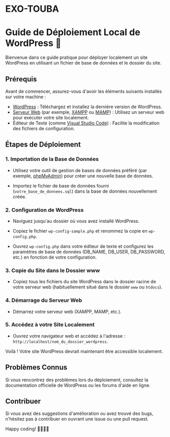 # EXO-TOUBA
# Guide de Déploiement Local de WordPress 🚀

Bienvenue dans ce guide pratique pour déployer localement un site WordPress en utilisant un fichier de base de données et le dossier du site.

## Prérequis

Avant de commencer, assurez-vous d'avoir les éléments suivants installés sur votre machine :

- [WordPress](https://wordpress.org/) : Téléchargez et installez la dernière version de WordPress.
- [Serveur Web](https://fr.wikipedia.org/wiki/Serveur_web) (par exemple, [XAMPP](https://www.apachefriends.org/index.html) ou [MAMP](https://www.mamp.info/)) : Utilisez un serveur web pour exécuter votre site localement.
- Éditeur de Texte (comme [Visual Studio Code](https://code.visualstudio.com/)) : Facilite la modification des fichiers de configuration.

## Étapes de Déploiement

### 1. Importation de la Base de Données

- Utilisez votre outil de gestion de bases de données préféré (par exemple, [phpMyAdmin](https://www.phpmyadmin.net/)) pour créer une nouvelle base de données.

- Importez le fichier de base de données fourni (`votre_base_de_donnees.sql`) dans la base de données nouvellement créée.

### 2. Configuration de WordPress

- Naviguez jusqu'au dossier où vous avez installé WordPress.

- Copiez le fichier `wp-config-sample.php` et renommez la copie en `wp-config.php`.

- Ouvrez `wp-config.php` dans votre éditeur de texte et configurez les paramètres de base de données (DB_NAME, DB_USER, DB_PASSWORD, etc.) en fonction de votre configuration.

### 3. Copie du Site dans le Dossier www

- Copiez tous les fichiers du site WordPress dans le dossier racine de votre serveur web (habituellement situé dans le dossier `www` ou `htdocs`).

### 4. Démarrage du Serveur Web

- Démarrez votre serveur web (XAMPP, MAMP, etc.).

### 5. Accédez à votre Site Localement

- Ouvrez votre navigateur web et accédez à l'adresse : `http://localhost/nom_du_dossier_wordpress`.

Voilà ! Votre site WordPress devrait maintenant être accessible localement.

## Problèmes Connus

Si vous rencontrez des problèmes lors du déploiement, consultez la documentation officielle de WordPress ou les forums d'aide en ligne.

## Contribuer

Si vous avez des suggestions d'amélioration ou avez trouvé des bugs, n'hésitez pas à contribuer en ouvrant une issue ou une pull request.

Happy coding! 👩‍💻👨‍💻

